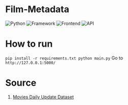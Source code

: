 # Film-Metadata

![Python](https://img.shields.io/badge/Python-3.8-blueviolet)
![Framework](https://img.shields.io/badge/Framework-Flask-red)
![Frontend](https://img.shields.io/badge/Frontend-HTML/CSS/JS-green)
![API](https://img.shields.io/badge/API-TMDB-fcba03)

# How to run

`pip install -r requirements.txt
python main.py`
Go to `http://127.0.0.1:5000/`

# Source

1. [Movies Daily Update Dataset](https://www.kaggle.com/datasets/akshaypawar7/millions-of-movies)
